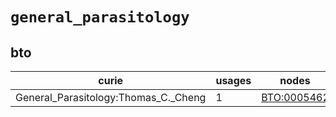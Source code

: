 # `general_parasitology`

## bto

| curie                                |   usages | nodes                                                     |
|--------------------------------------|----------|-----------------------------------------------------------|
| General_Parasitology:Thomas_C._Cheng |        1 | [BTO:0005462](http://purl.obolibrary.org/obo/BTO_0005462) |

